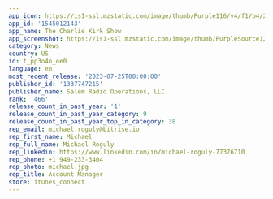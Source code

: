 ```yaml
---
app_icon: https://is1-ssl.mzstatic.com/image/thumb/Purple116/v4/f1/b4/2d/f1b42df6-80bd-218b-ad3a-b404f06e13e4/AppIcon-1x_U007emarketing-0-10-0-85-220.png/1024x1024bb.png
app_id: '1545012143'
app_name: The Charlie Kirk Show
app_screenshot: https://is1-ssl.mzstatic.com/image/thumb/PurpleSource124/v4/4f/b9/52/4fb95287-f730-e867-1050-7662d3464dae/f1dd3cf3-f670-44bc-a71b-1cfaf8da20aa_Simulator_Screen_Shot_-_iPhone_11_Pro_Max_-_2020-12-28_at_09.19.53.png/1242x2688bb.png
category: News
country: US
id: t_pp3o4n_oe0
language: en
most_recent_release: '2023-07-25T00:00:00'
publisher_id: '1337747215'
publisher_name: Salem Radio Operations, LLC
rank: '466'
release_count_in_past_year: '1'
release_count_in_past_year_category: 9
release_count_in_past_year_top_in_category: 38
rep_email: michael.roguly@bitrise.io
rep_first_name: Michael
rep_full_name: Michael Roguly
rep_linkedin: https://www.linkedin.com/in/michael-roguly-77376710
rep_phone: +1 949-233-3404
rep_photo: michael.jpg
rep_title: Account Manager
store: itunes_connect
---
```

